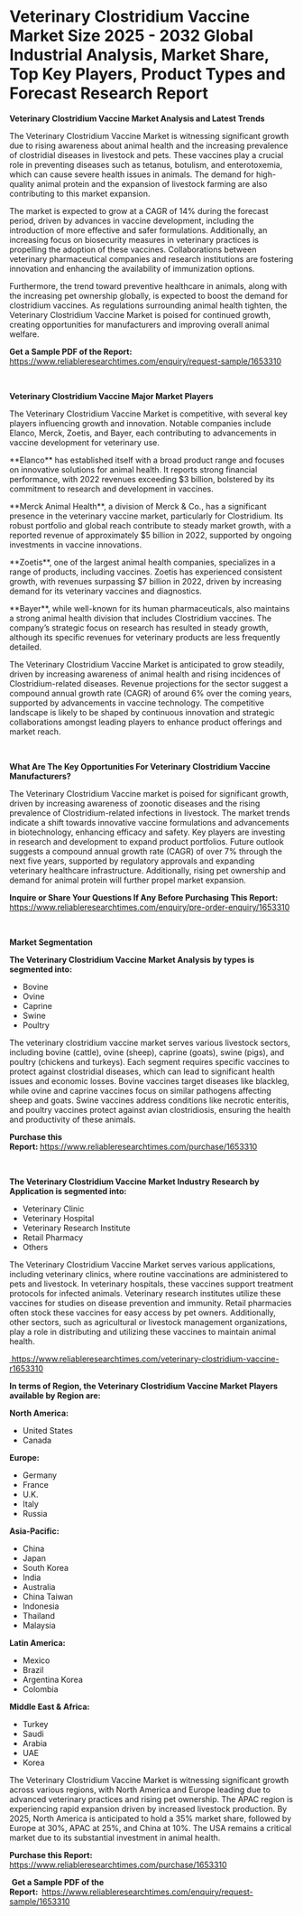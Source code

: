 <p><h1>Veterinary Clostridium Vaccine Market Size 2025 - 2032 Global Industrial Analysis, Market Share, Top Key Players, Product Types and Forecast Research Report</h1></p><p><strong>Veterinary Clostridium Vaccine Market Analysis and Latest Trends</strong></p>
<p><p>The Veterinary Clostridium Vaccine Market is witnessing significant growth due to rising awareness about animal health and the increasing prevalence of clostridial diseases in livestock and pets. These vaccines play a crucial role in preventing diseases such as tetanus, botulism, and enterotoxemia, which can cause severe health issues in animals. The demand for high-quality animal protein and the expansion of livestock farming are also contributing to this market expansion.</p><p>The market is expected to grow at a CAGR of 14% during the forecast period, driven by advances in vaccine development, including the introduction of more effective and safer formulations. Additionally, an increasing focus on biosecurity measures in veterinary practices is propelling the adoption of these vaccines. Collaborations between veterinary pharmaceutical companies and research institutions are fostering innovation and enhancing the availability of immunization options.</p><p>Furthermore, the trend toward preventive healthcare in animals, along with the increasing pet ownership globally, is expected to boost the demand for clostridium vaccines. As regulations surrounding animal health tighten, the Veterinary Clostridium Vaccine Market is poised for continued growth, creating opportunities for manufacturers and improving overall animal welfare.</p></p>
<p><strong>Get a Sample PDF of the Report:&nbsp;</strong> <a href="https://www.reliableresearchtimes.com/enquiry/request-sample/1653310?utm_campaign=3505&utm_medium=2&utm_source=Github&utm_content=ia&utm_term=16042025&utm_id=veterinary-clostridium-vaccine">https://www.reliableresearchtimes.com/enquiry/request-sample/1653310</a></p>
<p>&nbsp;</p>
<p><strong>Veterinary Clostridium Vaccine Major Market Players</strong></p>
<p><p>The Veterinary Clostridium Vaccine Market is competitive, with several key players influencing growth and innovation. Notable companies include Elanco, Merck, Zoetis, and Bayer, each contributing to advancements in vaccine development for veterinary use.</p><p>**Elanco** has established itself with a broad product range and focuses on innovative solutions for animal health. It reports strong financial performance, with 2022 revenues exceeding $3 billion, bolstered by its commitment to research and development in vaccines.</p><p>**Merck Animal Health**, a division of Merck & Co., has a significant presence in the veterinary vaccine market, particularly for Clostridium. Its robust portfolio and global reach contribute to steady market growth, with a reported revenue of approximately $5 billion in 2022, supported by ongoing investments in vaccine innovations.</p><p>**Zoetis**, one of the largest animal health companies, specializes in a range of products, including vaccines. Zoetis has experienced consistent growth, with revenues surpassing $7 billion in 2022, driven by increasing demand for its veterinary vaccines and diagnostics.</p><p>**Bayer**, while well-known for its human pharmaceuticals, also maintains a strong animal health division that includes Clostridium vaccines. The company’s strategic focus on research has resulted in steady growth, although its specific revenues for veterinary products are less frequently detailed.</p><p>The Veterinary Clostridium Vaccine Market is anticipated to grow steadily, driven by increasing awareness of animal health and rising incidences of Clostridium-related diseases. Revenue projections for the sector suggest a compound annual growth rate (CAGR) of around 6% over the coming years, supported by advancements in vaccine technology. The competitive landscape is likely to be shaped by continuous innovation and strategic collaborations amongst leading players to enhance product offerings and market reach.</p></p>
<p>&nbsp;</p>
<p><strong>What Are The Key Opportunities For Veterinary Clostridium Vaccine Manufacturers?</strong></p>
<p><p>The Veterinary Clostridium Vaccine market is poised for significant growth, driven by increasing awareness of zoonotic diseases and the rising prevalence of Clostridium-related infections in livestock. The market trends indicate a shift towards innovative vaccine formulations and advancements in biotechnology, enhancing efficacy and safety. Key players are investing in research and development to expand product portfolios. Future outlook suggests a compound annual growth rate (CAGR) of over 7% through the next five years, supported by regulatory approvals and expanding veterinary healthcare infrastructure. Additionally, rising pet ownership and demand for animal protein will further propel market expansion.</p></p>
<p><strong>Inquire or Share Your Questions If Any Before Purchasing This Report:</strong> <a href="https://www.reliableresearchtimes.com/enquiry/pre-order-enquiry/1653310?utm_campaign=3505&utm_medium=2&utm_source=Github&utm_content=ia&utm_term=16042025&utm_id=veterinary-clostridium-vaccine">https://www.reliableresearchtimes.com/enquiry/pre-order-enquiry/1653310</a></p>
<p>&nbsp;</p>
<p><strong>Market Segmentation</strong></p>
<p><strong>The Veterinary Clostridium Vaccine Market Analysis by types is segmented into:</strong></p>
<p><ul><li>Bovine</li><li>Ovine</li><li>Caprine</li><li>Swine</li><li>Poultry</li></ul></p>
<p><p>The veterinary clostridium vaccine market serves various livestock sectors, including bovine (cattle), ovine (sheep), caprine (goats), swine (pigs), and poultry (chickens and turkeys). Each segment requires specific vaccines to protect against clostridial diseases, which can lead to significant health issues and economic losses. Bovine vaccines target diseases like blackleg, while ovine and caprine vaccines focus on similar pathogens affecting sheep and goats. Swine vaccines address conditions like necrotic enteritis, and poultry vaccines protect against avian clostridiosis, ensuring the health and productivity of these animals.</p></p>
<p><strong>Purchase this Report:&nbsp;</strong><a href="https://www.reliableresearchtimes.com/purchase/1653310?utm_campaign=3505&utm_medium=2&utm_source=Github&utm_content=ia&utm_term=16042025&utm_id=veterinary-clostridium-vaccine">https://www.reliableresearchtimes.com/purchase/1653310</a></p>
<p>&nbsp;</p>
<p><strong>The Veterinary Clostridium Vaccine Market Industry Research by Application is segmented into:</strong></p>
<p><ul><li>Veterinary Clinic</li><li>Veterinary Hospital</li><li>Veterinary Research Institute</li><li>Retail Pharmacy</li><li>Others</li></ul></p>
<p><p>The Veterinary Clostridium Vaccine Market serves various applications, including veterinary clinics, where routine vaccinations are administered to pets and livestock. In veterinary hospitals, these vaccines support treatment protocols for infected animals. Veterinary research institutes utilize these vaccines for studies on disease prevention and immunity. Retail pharmacies often stock these vaccines for easy access by pet owners. Additionally, other sectors, such as agricultural or livestock management organizations, play a role in distributing and utilizing these vaccines to maintain animal health.</p></p>
<p><a href="https://www.reliableresearchtimes.com/veterinary-clostridium-vaccine-r1653310?utm_campaign=3505&utm_medium=2&utm_source=Github&utm_content=ia&utm_term=16042025&utm_id=veterinary-clostridium-vaccine">&nbsp;https://www.reliableresearchtimes.com/veterinary-clostridium-vaccine-r1653310</a></p>
<p><strong>In terms of Region, the Veterinary Clostridium Vaccine Market Players available by Region are:</strong></p>
<p>
    <p> <strong> North America: </strong>
        <ul>
            <li>United States</li>
            <li>Canada</li>
        </ul>
        </p> 
    <p> <strong> Europe: </strong>
        <ul>
            <li>Germany</li>
            <li>France</li>
            <li>U.K.</li>
            <li>Italy</li>
            <li>Russia</li>
        </ul>
        </p> 
    <p> <strong> Asia-Pacific: </strong>
        <ul>
            <li>China</li>
            <li>Japan</li>
            <li>South Korea</li>
            <li>India</li>
            <li>Australia</li>
            <li>China Taiwan</li>
            <li>Indonesia</li>
            <li>Thailand</li>
            <li>Malaysia</li>
        </ul>
        </p> 
    <p> <strong> Latin America: </strong>
        <ul>
            <li>Mexico</li>
            <li>Brazil</li>
            <li>Argentina Korea</li>
            <li>Colombia</li>
        </ul>
        </p> 
    <p> <strong> Middle East & Africa: </strong>
        <ul>
            <li>Turkey</li>
            <li>Saudi</li>
            <li>Arabia</li>
            <li>UAE</li>
            <li>Korea</li>
        </ul>
    </p>
    </p>
<p><p>The Veterinary Clostridium Vaccine Market is witnessing significant growth across various regions, with North America and Europe leading due to advanced veterinary practices and rising pet ownership. The APAC region is experiencing rapid expansion driven by increased livestock production. By 2025, North America is anticipated to hold a 35% market share, followed by Europe at 30%, APAC at 25%, and China at 10%. The USA remains a critical market due to its substantial investment in animal health.</p></p>
<p><strong>Purchase this Report: </strong><a href="https://www.reliableresearchtimes.com/purchase/1653310?utm_campaign=3505&utm_medium=2&utm_source=Github&utm_content=ia&utm_term=16042025&utm_id=veterinary-clostridium-vaccine">https://www.reliableresearchtimes.com/purchase/1653310</a></p>
<p>&nbsp;<strong>Get a Sample PDF of the Report:&nbsp;&nbsp;</strong><a href="https://www.reliableresearchtimes.com/enquiry/request-sample/1653310?utm_campaign=3505&utm_medium=2&utm_source=Github&utm_content=ia&utm_term=16042025&utm_id=veterinary-clostridium-vaccine">https://www.reliableresearchtimes.com/enquiry/request-sample/1653310</a></p>
<p><strong></strong></p>
<p><p></p><p></p><p></p></p>
